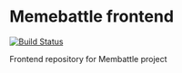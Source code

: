 # Memebattle frontend

[![Build Status](https://travis-ci.com/bondiano/memebattle_frontend.svg?token=UJoGjgzzjfaG4Qkuq1fv&branch=18-make-great-again)](https://travis-ci.com/bondiano/memebattle_frontend)

Frontend repository for Membattle project
